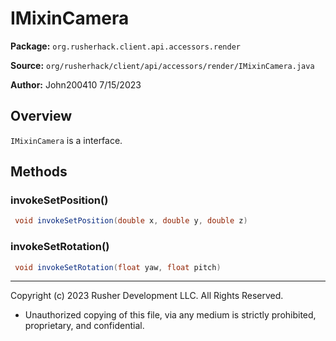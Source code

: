 # IMixinCamera

**Package:** `org.rusherhack.client.api.accessors.render`

**Source:** `org/rusherhack/client/api/accessors/render/IMixinCamera.java`

**Author:** John200410 7/15/2023



## Overview

`IMixinCamera` is a interface.

## Methods

### invokeSetPosition()

```java
 void invokeSetPosition(double x, double y, double z)
```

### invokeSetRotation()

```java
 void invokeSetRotation(float yaw, float pitch)
```

---

Copyright (c) 2023 Rusher Development LLC. All Rights Reserved.
* Unauthorized copying of this file, via any medium is strictly prohibited, proprietary, and confidential.

